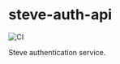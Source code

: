 # steve-auth-api

![CI](https://github.com/Th3re/steve-auth-api/workflows/CI/badge.svg)

Steve authentication service.
